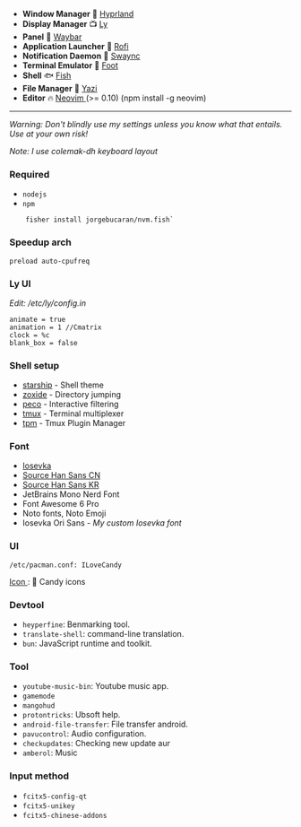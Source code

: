 - **Window Manager** :bento: [ Hyprland ](https://hyprland.org/)
- **Display Manager** :tv: [Ly](https://github.com/fairyglade/ly)
- **Panel** :chocolate_bar: [ Waybar ](https://github.com/Alexays/Waybar)
- **Application Launcher** :rocket: [ Rofi ](https://aur.archlinux.org/packages/rofi-pass-wayland-git)
- **Notification Daemon** :loudspeaker: [Swaync](https://github.com/ErikReider/SwayNotificationCenter)
- **Terminal Emulator** :foot: [ Foot ](https://codeberg.org/dnkl/foot)
- **Shell** :fish: [ Fish ](https://fishshell.com/)
- **File Manager** :duck: [ Yazi ](https://yazi-rs.github.io/docs/)
- **Editor** :fire: [ Neovim ](https://github.com/neovim/neovim) (>= 0.10) (npm install -g neovim)

---

_Warning: Don't blindly use my settings unless you know what that entails. Use at your own risk!_

_Note: I use colemak-dh keyboard layout_

### Required
- `nodejs`
- `npm`

```
    fisher install jorgebucaran/nvm.fish`
```

### Speedup arch
```
preload auto-cpufreq

```

### Ly UI
_Edit: /etc/ly/config.in_
```
animate = true
animation = 1 //Cmatrix
clock = %c
blank_box = false
```

### Shell setup

- [starship](https://starship.rs/) - Shell theme
- [zoxide](https://github.com/ajeetdsouza/zoxide) - Directory jumping
- [peco](https://github.com/peco/peco) - Interactive filtering
- [tmux](https://github.com/tmux/tmux) - Terminal multiplexer
- [tpm](https://github.com/tmux-plugins/tpm) - Tmux Plugin Manager

### Font
- [ Iosevka ](https://github.com/be5invis/Iosevka)
- [ Source Han Sans CN](https://software.manjaro.org/package/adobe-source-han-sans-cn-fonts)
- [ Source Han Sans KR](https://software.manjaro.org/package/adobe-source-han-sans-kr-fonts)
- JetBrains Mono Nerd Font
- Font Awesome 6 Pro
- Noto fonts, Noto Emoji
- Iosevka Ori Sans - _My custom Iosevka font_
### UI
    /etc/pacman.conf: ILoveCandy
[Icon ](https://github.com/EliverLara/candy-icons): :candy: Candy icons

### Devtool

- `heyperfine`: Benmarking tool.
- `translate-shell`: command-line translation.
- `bun`: JavaScript runtime and toolkit.

### Tool

- `youtube-music-bin`: Youtube music app.
- `gamemode`
- `mangohud`
- `protontricks`: Ubsoft help.
- `android-file-transfer`: File transfer android.
- `pavucontrol`: Audio configuration.
- `checkupdates`: Checking new update aur
- `amberol`: Music

### Input method

- `fcitx5-config-qt`
- `fcitx5-unikey`
- `fcitx5-chinese-addons`
